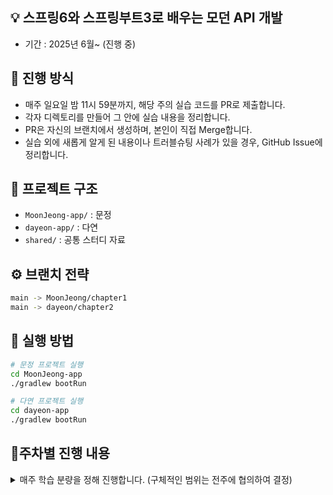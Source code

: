 ## 💡 스프링6와 스프링부트3로 배우는 모던 API 개발 

- 기간 : 2025년 6월~ (진행 중) 


## 📝 진행 방식

* 매주 일요일 밤 11시 59분까지, 해당 주의 실습 코드를 PR로 제출합니다.
* 각자 디렉토리를 만들어 그 안에 실습 내용을 정리합니다.
* PR은 자신의 브랜치에서 생성하며, 본인이 직접 Merge합니다.
* 실습 외에 새롭게 알게 된 내용이나 트러블슈팅 사례가 있을 경우, GitHub Issue에 정리합니다. 

## 📁 프로젝트 구조
- `MoonJeong-app/` : 문정
- `dayeon-app/` : 다연
- `shared/` : 공통 스터디 자료

## ⚙ 브랜치 전략
```bash
main -> MoonJeong/chapter1
main -> dayeon/chapter2
```

## 🔎 실행 방법
```bash
# 문정 프로젝트 실행
cd MoonJeong-app
./gradlew bootRun

# 다연 프로젝트 실행
cd dayeon-app
./gradlew bootRun
```

## 📅주차별 진행 내용

<details>
<summary> 매주 학습 분량을 정해 진행합니다. (구체적인 범위는 전주에 협의하여 결정) </summary>

- 1주차 
1. RESTful 웹서비스 기본사항 
2. 스프링의 개념과 REST API
3. API 명세 및 구현
4. API를 위한 비즈니스 로직 작성 


</details>
